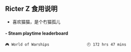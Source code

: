 ## Ricter Z 食用说明
- 喜欢猫猫，是个冇猫孤儿

<!-- steam-box start -->
#### - Steam playtime leaderboard
```text
🎮 World of Warships                 🕘 172 hrs 47 mins
```
<!-- Powered by https://github.com/YouEclipse/steam-box . -->
<!-- steam-box end -->
